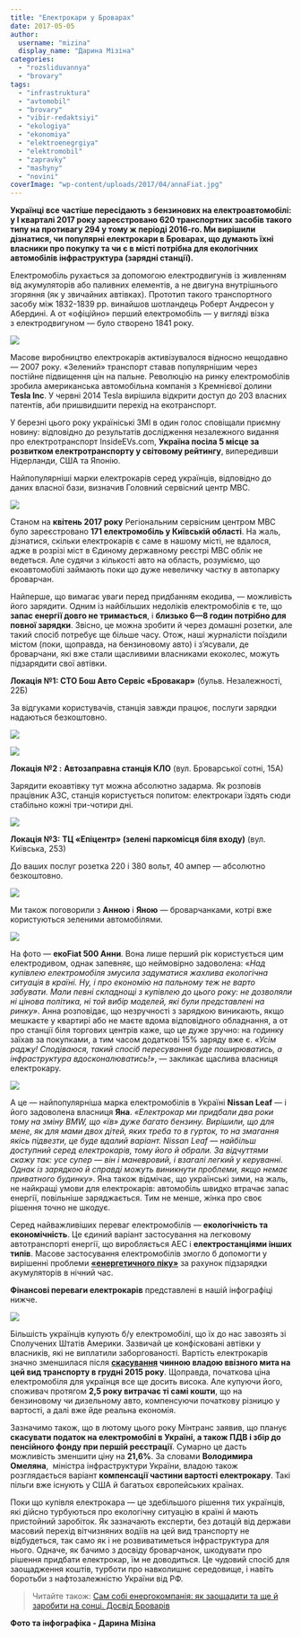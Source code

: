 ```yaml
---
title: "Електрокари у Броварах"
date: 2017-05-05
author: 
  username: "mizina"
  display_name: "Дарина Мізіна"
categories: 
  - "rozsliduvannya"
  - "brovary"
tags: 
  - "infrastruktura"
  - "avtomobil"
  - "brovary"
  - "vibir-redaktsiyi"
  - "ekologiya"
  - "ekonomiya"
  - "elektroenegrgiya"
  - "elektromobil"
  - "zapravky"
  - "mashyny"
  - "novini"
coverImage: "wp-content/uploads/2017/04/annaFiat.jpg"
---
```


**Українці все частіше пересідають з бензинових на електроавтомобілі: у І кварталі 2017 року зареєстровано 620 транспортних засобів такого типу на противагу 294 у тому ж періоді 2016-го. Ми вирішили дізнатися, чи популярні електрокари в Броварах, що думають їхні власники про покупку та чи є в місті потрібна для екологічних автомобілів інфраструктура (зарядні станції).**

Електромобіль рухається за допомогою електродвигунів із живленням від акумуляторів або паливних елементів, а не двигуна внутрішнього згоряння (як у звичайних автівках). Прототип такого транспортного засобу між 1832-1839 рр. винайшов шотландець Роберт Андресон у Абердині. А от «офіційно» перший електромобіль — у вигляді візка з електродвигуном — було створено 1841 року.

![](https://mpz.brovary.org/wp-content/uploads/2017/04/EV1st.jpg)

Масове виробництво електрокарів активізувалося відносно нещодавно — 2007 року. «Зелений» транспорт ставав популярнішим через постійне підвищення цін на пальне. Революцію на ринку електромобілів зробила американська автомобільна компанія з Кремнієвої долини **Tesla Inc**. У червні 2014 Tesla вирішила відкрити доступ до 203 власних патентів, аби пришвидшити перехід на екотранспорт.

У березні цього року україніські ЗМІ в один голос сповіщали приємну новину: відповідно до результатів дослідження незалежного видання про електротранспорт InsideEVs.com, **Україна посіла 5 місце за розвитком електротранспорту у світовому рейтингу**, випередивши Нідерланди, США та Японію.

Найпопулярніші марки електрокарів серед українців, відповідно до даних власної бази, визначив Головний сервісний центр МВС.

![](https://mpz.brovary.org/wp-content/uploads/2017/04/EVmodels.jpg)

Станом на **квітень 2017 року** Регіональним сервісним центром МВС було зареєстровано **171 електромобіль у Київській області**. На жаль, дізнатися, скільки електрокарів є саме в нашому місті, не вдалося, адже в розрізі міст в Єдиному державному реєстрі МВС облік не ведеться. Але судячи з кількості авто на область, розуміємо, що екоавтомобілі займають поки що дуже невеличку частку в автопарку броварчан.

Найперше, що вимагає уваги перед придбанням екодива, — можливість його зарядити. Одним із найбільших недоліків електромобілів є те, що **запас енергії довго не тримається**, і **близько 6—8 годин потрібно для повної зарядки**. Звісно, це можна зробити й через домашні розетки, але такий спосіб потребує ще більше часу. Отож, наші журналісти поїздили містом (поки, щоправда, на бензиновому авто) і з’ясували, де броварчани, які вже стали щасливими власниками екоколес, можуть підзарядити свої автівки.

**Локація №1: СТО Бош Авто Сервіс «Бровакар»** (бульв. Незалежності, 22Б)

За відгуками користувачів, станція завжди працює, послуги зарядки надаються безкоштовно.

![](https://mpz.brovary.org/wp-content/uploads/2017/04/boschservice1.jpg)

![](https://mpz.brovary.org/wp-content/uploads/2017/04/boschservice2.jpg)

**Локація №2 :** **Автозаправна станція КЛО** (вул. Броварської сотні, 15А)

Зарядити екоавтівку тут можна абсолютно задарма. Як розповів працівник АЗС, станція користується попитом: електрокари їздять сюди стабільно кожні три-чотири дні.

![](https://mpz.brovary.org/wp-content/uploads/2017/04/klo.jpg)

**Локація №3:** **ТЦ «Епіцентр» (зелені паркомісця біля входу)** (вул. Київська, 253)

До ваших послуг розетка 220 і 380 вольт, 40 ампер — абсолютно безкоштовно.

![](https://mpz.brovary.org/wp-content/uploads/2017/04/epitsentr.jpg)

Ми також поговорили з **Анною** і **Яною** — броварчанками, котрі вже користуються зеленими автомобілями.

![](https://mpz.brovary.org/wp-content/uploads/2017/04/annaFiat-1.jpg)

На фото — **екоFiat 500 Анни**. Вона лише перший рік користується цим електродивом, однак запевняє, що неймовірно задоволена: «_Над купівлею електромобіля змусила задуматися жахлива екологічна ситуація в країні. Ну, і про економію на пальному теж не варто забувати. Мали певні складнощі з купівлею до цього року: не дозволяли ні цінова політика, ні той вибір моделей, які були представлені на ринку»_. Анна розповідає, що незручності з зарядкою виникають, якщо мешкаєте у квартирі або не маєте вдома відповідного обладнання, а от про станції біля торгових центрів каже, що це дуже зручно: на годинку заїхав за покупками, а тим часом додаткові 15% заряду вже є. _«Усім раджу! Сподіваюся, такий спосіб пересування буде поширюватись, а інфраструктура вдосконалюватись!»_, — закликає щаслива власниця електрокару.

![](https://mpz.brovary.org/wp-content/uploads/2017/04/yanaNissan.jpg)

А це — найпопулярніша марка електромобілів в Україні **Nissan Leaf** — і його задоволена власниця **Яна**. _«Електрокар ми придбали два роки тому на зміну BMW, що «їв» дуже багато бензину. Вирішили, що для мене, як для мами двох дітей, яких треба то в гурток, то на змагання якісь підвезти, це буде вдалий варіант. Nissan Leaf — найбільш доступний серед електрокарів, тому його й обрали. За відчуттями скажу так: усе супер — він і маневровий, і взагалі легкий у керуванні. Однак із зарядкою й справді можуть виникнути проблеми, якщо немає приватного будинку»_. Яна також відмічає, що українські зими, на жаль, не найкращі умови для електрокарів: автомобіль швидко втрачає запас енергії, повільніше заряджається. Тим не менше, жінка про своє рішення точно не шкодує.

Серед найважливіших переваг електромобілів — **екологічність та економічність**. Це єдиний варіант застосування на легковому автотранспорті енергії, що виробляється АЕС і **електростанціями інших типів**. Масове застосування електромобілів змогло б допомогти у вирішенні проблеми **[«енергетичного піку»](https://uk.wikipedia.org/wiki/%D0%95%D0%BD%D0%B5%D1%80%D0%B3%D0%B5%D1%82%D0%B8%D1%87%D0%BD%D0%B8%D0%B9_%D0%BF%D1%96%D0%BA "Енергетичний пік")** за рахунок підзарядки акумуляторів в нічний час.

**Фінансові переваги електрокарів** представлені в нашій інфографіці нижче.

![](https://mpz.brovary.org/wp-content/uploads/2017/05/EVinfo.jpg)

Більшість українців купують б/у електромобілі, що їх до нас завозять зі Сполучених Штатів Америки. Зазвичай це конфісковані автівки у власників, які не виплатили заборгованості. Вартість електрокарів значно зменшилася після **[скасування](https://www.president.gov.ua/news/glava-derzhavi-pidpisav-zakon-pro-skasuvannya-vviznogo-mita-36504) чинною владою ввізного мита на цей вид транспорту в грудні 2015 року**. Щоправда, початкова ціна електромобіля для українця все ще досить висока. Але купуючи його, споживач протягом **2,5 року витрачає ті самі кошти**, що на бензиновому чи дизельному авто, компенсуючи початкову різницю у вартості, а далі вже йде реальна економія.

Зазначимо також, що в лютому цього року Мінтранс заявив, що планує **скасувати податок на електромобілі в Україні, а також ПДВ і збір до пенсійного фонду при першій реєстрації**. Сумарно це дасть можливість зменшити ціну на **21,6%**. За словами **Володимира Омеляна**,  міністра інфраструктури України, владою також розглядається варіант **компенсації частини вартості електрокару**. Такі пільги вже існують у США й багатьох європейських країнах.

Поки що купівля електрокара — це здебільшого рішення тих українців, які дійсно турбуються про екологічну ситуацію в країні й мають пристойний заробіток. Як зазначають експерти, без дотацій від держави масовий перехід вітчизняних водіїв на цей вид транспорту не відбудеться, так само як і не розвиватиметься інфраструктура для нього. Одначе, як бачимо з досвіду броварчанок, шкодувати про рішення придбати електрокар, їм не доводиться. Це чудовий спосіб для заощадження коштів, турботи про навколишнє середовище, і навіть боротьби з нафтозалежністю України від РФ.

> Читайте також: [Сам собі енергокомпанія: як заощадити та ще й заробити на сонці. Досвід Броварів](https://mpz.brovary.org/sam-sobi-energokompaniya-yak-zaoshhadyty-ta-shhe-j-zarobyty-na-sontsi-dosvid-brovariv/)

**Фото та інфографіка - Дарина Мізіна**

